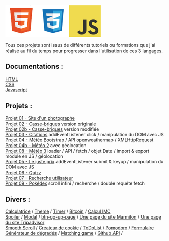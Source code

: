 <img src="https://github.com/frmi2018/frmi2018/blob/main/assets/logos/html.png" width="100"/><img src="https://github.com/frmi2018/frmi2018/blob/main/assets/logos/css.png" width="100"/><img src="https://github.com/frmi2018/frmi2018/blob/main/assets/logos/js.png" width="100"/>

Tous ces projets sont issus de différents tutoriels ou formations que j'ai réalisé au fil du temps pour progresser dans l'utilisation de ces 3 langages.

## Documentations :

[HTML](https://www.w3schools.com/tags/default.asp)  
[CSS](https://www.w3schools.com/cssref/default.asp)  
[Javascript](https://www.w3schools.com/jsref/default.asp)

## Projets :

[Projet 01 - Site d'un photographe](http://frmi.free.fr/perso/project01/index.html)  
[Projet 02 - Casse-briques](http://frmi.free.fr/perso/project02/breakout.html) version originale  
[Projet 02b - Casse-briques](http://frmi.free.fr/perso/project02/exercice2.html) version modifiée  
[Projet 03 - Citations](http://frmi.free.fr/perso/project03/citations.html) addEventListener click / manipulation du DOM avec JS  
[Projet 04 - Météo](http://frmi.free.fr/perso/project04/meteo.html) Bootstrap / API openweathermap / XMLHttpRequest  
[Projet 04b - Météo 2](http://frmi.free.fr/perso/project04/meteo2.html) avec géolocation  
[Projet 08 - Météo 3](http://frmi.free.fr/perso/project08/index.html) loader / API / fetch / objet Date / import & export module en JS / géolocation  
[Projet 05 - Le juste prix](http://frmi.free.fr/perso/project05/justePrix.html) addEventListener submit & keyup / manipulation du DOM avec JS  
[Projet 06 - Quizz](http://frmi.free.fr/perso/project06/index.html)  
[Projet 07 - Recherche utilisateur](http://frmi.free.fr/perso/project07/index.html)  
[Projet 09 - Pokédex](http://frmi.free.fr/perso/project09/index.html) scroll infini / recherche / double requête fetch

## Divers :

[Calculatrice](http://frmi.free.fr/perso/tests/calculatrice.html) /
[Theme](http://frmi.free.fr/perso/tests/theme.html) /
[Timer](http://frmi.free.fr/perso/tests/timer.html) /
[Bitcoin](http://frmi.free.fr/perso/tests/bitcoin.html) /
[Calcul IMC](http://frmi.free.fr/perso/tests/calculerIMC.html)  
[Spoiler](http://frmi.free.fr/perso/tests/spoiler.html) /
[Modal](http://frmi.free.fr/perso/tests/modal-js/index.html) /
[btn-go-up-page](http://frmi.free.fr/perso/tests/bgup.html) /
[Une page du site Marmiton](http://frmi.free.fr/perso/tests/marmiton/index.html) /
[Une page du site Tripadvisor](http://frmi.free.fr/perso/tests/tripadvisor/index.html)  
[Smooth Scroll](http://frmi.free.fr/perso/tests/smooth-scroll.html) /
[Créateur de cookie](http://frmi.free.fr/perso/tests/cookies/index.html) /
[ToDoList](http://frmi.free.fr/perso/tests/ToDoJS/index.html) /
[Pomodoro](http://frmi.free.fr/perso/tests/Pomodoro/index.html) /
[Formulaire](http://frmi.free.fr/perso/tests/ValidationForm/index.html)  
[Générateur de dégradés](http://frmi.free.fr/perso/tests/CouleursJS/index.html) /
[Matching game](http://frmi.free.fr/perso/tests/MemoryCard/index.html) /
[Github API](http://frmi.free.fr/perso/tests/GithubAPI/index.html) /
